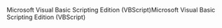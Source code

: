 <span data-ttu-id="0ea84-101">Microsoft Visual Basic Scripting Edition (VBScript)</span><span class="sxs-lookup"><span data-stu-id="0ea84-101">Microsoft Visual Basic Scripting Edition (VBScript)</span></span>